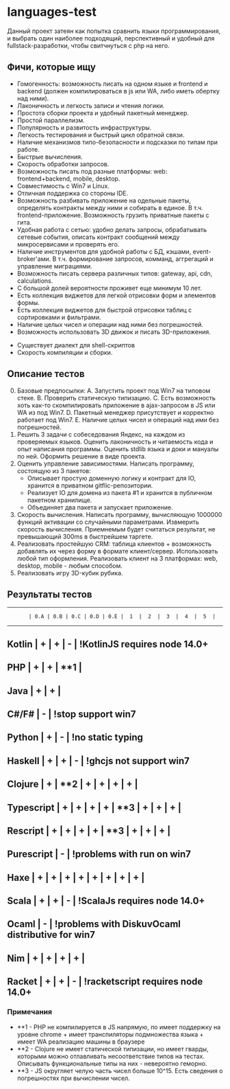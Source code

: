 # languages-test
Данный проект затеян как попытка сравнить языки программирования, и выбрать один наиболее подходящий, перспективный и удобный для fullstack-разработки, чтобы свитчнуться с php на него.


## Фичи, которые ищу
- Гомогенность: возможность писать на одном языке и frontend и backend (должен компилироваться в js или WA, либо иметь обертку над ними).
- Лаконичность и легкость записи и чтения логики.
- Простота сборки проекта и удобный пакетный менеджер.
- Простой параллелизм.
- Популярность и развитость инфраструктуры.
- Легкость тестирования и быстрый цикл обратной связи.
- Наличие механизмов типо-безопасности и подсказки по типам при работе.
- Быстрые вычисления.
- Скорость обработки запросов.
- Возможность писать под разные платформы: web: frontend+backend, mobile, desktop.
- Совместимость с Win7 и Linux.
- Отличная поддержка со стороны IDE.
- Возможность разбивать приложение на одельные пакеты, определять контракты между ними и собирать в единое. В т.ч. frontend-приложение. Возможность грузить приватные пакеты с гита.
- Удобная работа с сетью: удобно делать запросы, обрабатывать сетевые события, описать контракт сообщений между микросервисами и проверять его.
- Наличие инструментов для удобной работы с БД, кэшами, event-broker'ами. В т.ч. формирование запросов, комманд, аггрегаций и управление миграциями.
- Возможность писать сервера различных типов: gateway, api, cdn, calculations.
- С большой долей вероятности проживет еще минимум 10 лет.
- Есть коллекция виджетов для легкой отрисовки форм и элементов формы.
- Есть коллекция виджетов для быстрой отрисовки таблиц с сортировками и фильтрами.
- Наличие целых чисел и операции над ними без погрешностей.
- Возможность использовать 3D движок и писать 3D-приложения.
* Существует диалект для shell-скриптов
* Скорость компиляции и сборки.


## Описание тестов
0.  Базовые предпосылки: 
    А. Запустить проект под Win7 на типовом стеке. 
    B. Проверить статическую типизацию.
    C. Есть возможность хоть как-то скомпилировать приложение в ajax-запросом в JS или WA из под Win7.
    D. Пакетный менеджер присутствует и корректно работает под Win7.
    E. Наличие целых чисел и операций над ими без погрешностей.
1.  Решить 3 задачи с собеседования Яндекс, на каждом из проверяемых языков. Оценить лаконичность и читаемость кода и опыт написания программы. Оценить stdlib языка и доки и мануалы по ней. Оформить решение в виде проекта.
2.  Оценить управление зависимостями. Написать программу, состоящую из 3 пакетов:
    - Описывает простую доменную логику и контракт для IO, хранится в приватном gitflic-репозитории.
    - Реализует IO для домена из пакета #1 и хранится в публичном пакетном хранилище.
    - Объединяет два пакета и запускает приложение.
3.  Скорость вычисления. Написать программу, вычисляющую 1000000 функций активации со случайными параметрами. Извмерить скорость вычисления. Приемнемым будет считаться результат, не превышающий 300ms в быстрейшем таргете.
4.  Реализовать простейшую CRM: таблица клиентов + возможность добавлять их через форму в формате клиент/сервер. Использовать любой тип оформления. Реализовать клиент на 3 платформах: web, desktop, mobile - любым способом.
5.  Реализовать игру 3D-кубик рубика.


## Результаты тестов
----------------------------------------------------------------------------------------------------
           | 0.A | 0.B | 0.C | 0.D | 0.E |  1  |  2  |  3  |  4  |  5  |
----------------------------------------------------------------------------------------------------
Kotlin     |  +  |  +  |  -  | !KotlinJS requires node 14.0+
----------------------------------------------------------------------------------------------------
PHP        |  +  |  +  | **1 | 
----------------------------------------------------------------------------------------------------
Java       |  +  |  +  |  
----------------------------------------------------------------------------------------------------
C#/F#      |  -  | !stop support win7
----------------------------------------------------------------------------------------------------
Python     |  +  |  -  | !no static typing
----------------------------------------------------------------------------------------------------
Haskell    |  +  |  +  |  -  |  !ghcjs not support win7
----------------------------------------------------------------------------------------------------
Clojure    |  +  | **2 |  +  |  +  |  +  |  +  |
----------------------------------------------------------------------------------------------------
Typescript |  +  |  +  |  +  |  +  | **3 |  +  |  +  |  +  |
----------------------------------------------------------------------------------------------------
Rescript   |  +  |  +  |  +  |  +  | **3 |  +  |  +  |  +  |
----------------------------------------------------------------------------------------------------
Purescript |  -  | !problems with run on win7
----------------------------------------------------------------------------------------------------
Haxe       |  +  |  +  |  +  |  +  |  +  |  +  |  +  |  +  |
----------------------------------------------------------------------------------------------------
Scala      |  +  |  +  |  -  | !ScalaJs requires node 14.0+
----------------------------------------------------------------------------------------------------
Ocaml      |  -  | !problems with DiskuvOcaml distributive for win7
----------------------------------------------------------------------------------------------------
Nim        |  +  |  +  |  +  |  +  |
----------------------------------------------------------------------------------------------------
Racket     |  +  |  +  |  -  | !racketscript requires node 14.0+
----------------------------------------------------------------------------------------------------

### Примечания
- **1 - PHP не компилируется в JS напрямую, по имеет поддержку на уровне chrome + имеет транспиляторы подмножества языка + имеет WA реализацию машины в браузере
- **2 - Clojure не имеет статической типизации, но имеет гварды, которыми можно отлавливать несоответствие типов на тестах. Описывать функциональные типы на них - невероятно геморно.
- **3 - JS округляет челую часть чисел больше 10^15. Есть сведения о погрешностях при вычислении чисел.